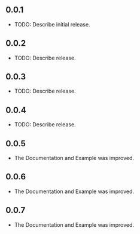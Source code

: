 ## 0.0.1

* TODO: Describe initial release.

## 0.0.2

* TODO: Describe release.

## 0.0.3

* TODO: Describe release.
## 0.0.4

* TODO: Describe release.
## 0.0.5

* The Documentation and Example was improved.
## 0.0.6

* The Documentation and Example was improved.
## 0.0.7

* The Documentation and Example was improved.
